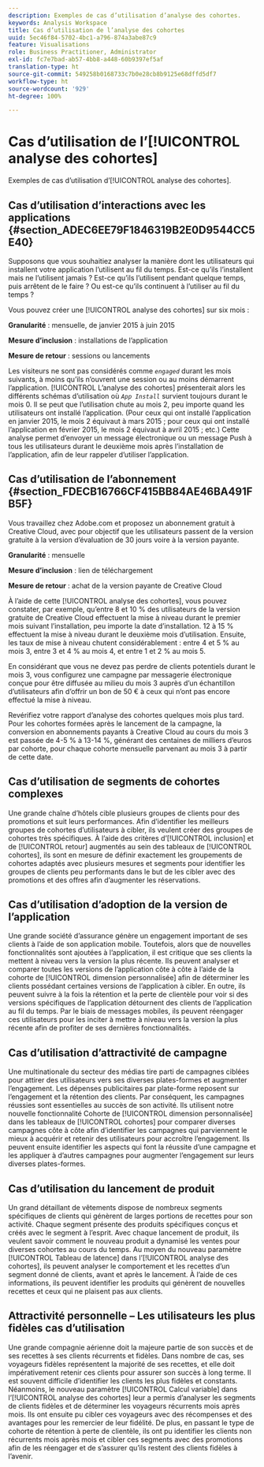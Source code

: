 ```yaml
---
description: Exemples de cas d’utilisation d’analyse des cohortes.
keywords: Analysis Workspace
title: Cas d’utilisation de l’analyse des cohortes
uuid: 5ec46f84-5702-4bc1-a796-874a3abe87c9
feature: Visualisations
role: Business Practitioner, Administrator
exl-id: fc7e7bad-ab57-4bb8-a448-60b9397ef5af
translation-type: ht
source-git-commit: 549258b0168733c7b0e28cb8b9125e68dffd5df7
workflow-type: ht
source-wordcount: '929'
ht-degree: 100%

---
```


# Cas d’utilisation de l’[!UICONTROL analyse des cohortes]

Exemples de cas d’utilisation d’[!UICONTROL analyse des cohortes].

## Cas d’utilisation d’interactions avec les applications {#section_ADEC6EE79F1846319B2E0D9544CC5E40}

Supposons que vous souhaitiez analyser la manière dont les utilisateurs qui installent votre application l’utilisent au fil du temps. Est-ce qu’ils l’installent mais ne l’utilisent jamais ? Est-ce qu’ils l’utilisent pendant quelque temps, puis arrêtent de le faire ? Ou est-ce qu’ils continuent à l’utiliser au fil du temps ?

Vous pouvez créer une [!UICONTROL analyse des cohortes] sur six mois :

**Granularité** : mensuelle, de janvier 2015 à juin 2015

**Mesure d’inclusion** : installations de l’application

**Mesure de retour** : sessions ou lancements

Les visiteurs ne sont pas considérés comme  *`engaged`* durant les mois suivants, à moins qu’ils n’ouvrent une session ou au moins démarrent l’application. [!UICONTROL L’analyse des cohortes] présenterait alors les différents schémas d’utilisation où *`App Install`* survient toujours durant le mois 0. Il se peut que l’utilisation chute au mois 2, peu importe quand les utilisateurs ont installé l’application. (Pour ceux qui ont installé l’application en janvier 2015, le mois 2 équivaut à mars 2015 ; pour ceux qui ont installé l’application en février 2015, le mois 2 équivaut à avril 2015 ; etc.) Cette analyse permet d’envoyer un message électronique ou un message Push à tous les utilisateurs durant le deuxième mois après l’installation de l’application, afin de leur rappeler d’utiliser l’application.

## Cas d’utilisation de l’abonnement {#section_FDECB16766CF415BB84AE46BA491FB5F}

Vous travaillez chez Adobe.com et proposez un abonnement gratuit à Creative Cloud, avec pour objectif que les utilisateurs passent de la version gratuite à la version d’évaluation de 30 jours voire à la version payante.

**Granularité** : mensuelle

**Mesure d’inclusion** : lien de téléchargement

**Mesure de retour** : achat de la version payante de Creative Cloud

À l’aide de cette [!UICONTROL analyse des cohortes], vous pouvez constater, par exemple, qu’entre 8 et 10 % des utilisateurs de la version gratuite de Creative Cloud effectuent la mise à niveau durant le premier mois suivant l’installation, peu importe la date d’installation. 12 à 15 % effectuent la mise à niveau durant le deuxième mois d’utilisation. Ensuite, les taux de mise à niveau chutent considérablement : entre 4 et 5 % au mois 3, entre 3 et 4 % au mois 4, et entre 1 et 2 % au mois 5.

En considérant que vous ne devez pas perdre de clients potentiels durant le mois 3, vous configurez une campagne par messagerie électronique conçue pour être diffusée au milieu du mois 3 auprès d’un échantillon d’utilisateurs afin d’offrir un bon de 50 € à ceux qui n’ont pas encore effectué la mise à niveau.

Revérifiez votre rapport d’analyse des cohortes quelques mois plus tard. Pour les cohortes formées après le lancement de la campagne, la conversion en abonnements payants à Creative Cloud au cours du mois 3 est passée de 4-5 % à 13-14 %, générant des centaines de milliers d’euros par cohorte, pour chaque cohorte mensuelle parvenant au mois 3 à partir de cette date.

## Cas d’utilisation de segments de cohortes complexes

Une grande chaîne d’hôtels cible plusieurs groupes de clients pour des promotions et suit leurs performances. Afin d’identifier les meilleurs groupes de cohortes d’utilisateurs à cibler, ils veulent créer des groupes de cohortes très spécifiques. À l’aide des critères d’[!UICONTROL inclusion] et de [!UICONTROL retour] augmentés au sein des tableaux de [!UICONTROL cohortes], ils sont en mesure de définir exactement les groupements de cohortes adaptés avec plusieurs mesures et segments pour identifier les groupes de clients peu performants dans le but de les cibler avec des promotions et des offres afin d’augmenter les réservations.

## Cas d’utilisation d’adoption de la version de l’application

Une grande société d’assurance génère un engagement important de ses clients à l’aide de son application mobile. Toutefois, alors que de nouvelles fonctionnalités sont ajoutées à l’application, il est critique que ses clients la mettent à niveau vers la version la plus récente. Ils peuvent analyser et comparer toutes les versions de l’application côte à côte à l’aide de la cohorte de [!UICONTROL dimension personnalisée] afin de déterminer les clients possédant certaines versions de l’application à cibler. En outre, ils peuvent suivre à la fois la rétention et la perte de clientèle pour voir si des versions spécifiques de l’application détournent des clients de l’application au fil du temps. Par le biais de messages mobiles, ils peuvent réengager ces utilisateurs pour les inciter à mettre à niveau vers la version la plus récente afin de profiter de ses dernières fonctionnalités.

## Cas d’utilisation d’attractivité de campagne

Une multinationale du secteur des médias tire parti de campagnes ciblées pour attirer des utilisateurs vers ses diverses plates-formes et augmenter l’engagement. Les dépenses publicitaires par plate-forme reposent sur l’engagement et la rétention des clients. Par conséquent, les campagnes réussies sont essentielles au succès de son activité. Ils utilisent notre nouvelle fonctionnalité Cohorte de [!UICONTROL dimension personnalisée] dans les tableaux de [!UICONTROL cohortes] pour comparer diverses campagnes côte à côte afin d’identifier les campagnes qui parviennent le mieux à acquérir et retenir des utilisateurs pour accroître l’engagement. Ils peuvent ensuite identifier les aspects qui font la réussite d’une campagne et les appliquer à d’autres campagnes pour augmenter l’engagement sur leurs diverses plates-formes.

## Cas d’utilisation du lancement de produit

Un grand détaillant de vêtements dispose de nombreux segments spécifiques de clients qui génèrent de larges portions de recettes pour son activité. Chaque segment présente des produits spécifiques conçus et créés avec le segment à l’esprit. Avec chaque lancement de produit, ils veulent savoir comment le nouveau produit a dynamisé les ventes pour diverses cohortes au cours du temps. Au moyen du nouveau paramètre [!UICONTROL Tableau de latence] dans l’[!UICONTROL analyse des cohortes], ils peuvent analyser le comportement et les recettes d’un segment donné de clients, avant et après le lancement. À l’aide de ces informations, ils peuvent identifier les produits qui génèrent de nouvelles recettes et ceux qui ne plaisent pas aux clients.

## Attractivité personnelle – Les utilisateurs les plus fidèles  cas d’utilisation

Une grande compagnie aérienne doit la majeure partie de son succès et de ses recettes à ses clients récurrents et fidèles. Dans nombre de cas, ses voyageurs fidèles représentent la majorité de ses recettes, et elle doit impérativement retenir ces clients pour assurer son succès à long terme. Il est souvent difficile d’identifier les clients les plus fidèles et constants. Néanmoins, le nouveau paramètre [!UICONTROL Calcul variable] dans l’[!UICONTROL analyse des cohortes] leur a permis d’analyser les segments de clients fidèles et de déterminer les voyageurs récurrents mois après mois. Ils ont ensuite pu cibler ces voyageurs avec des récompenses et des avantages pour les remercier de leur fidélité. De plus, en passant le type de cohorte de rétention à perte de clientèle, ils ont pu identifier les clients non récurrents mois après mois et cibler ces segments avec des promotions afin de les réengager et de s’assurer qu’ils restent des clients fidèles à l’avenir.
